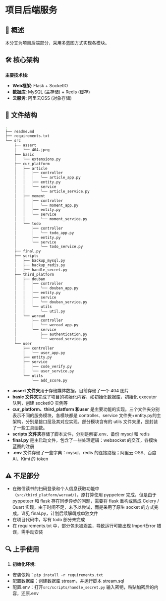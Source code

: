 # 项目后端服务

## 📍 概述
本分支为项目后端部分，采用多蓝图方式实现各模块。

## 🛠 核心架构
**主要技术栈**:
- **Web框架**: Flask + SocketIO
- **数据库**: MySQL (主存储) + Redis (缓存)
- **云服务**: 阿里云OSS (对象存储)

## 📁 文件结构
```bash
.
├── readme.md
├── requirements.txt
└── src
    ├── assert
    │   └── 404.jpeg
    ├── basic
    │   └── extensions.py
    ├── cur_platform
    │   ├── article
    │   │   ├── controller
    │   │   │   └── article_app.py 
    │   │   ├── entity.py
    │   │   └── service
    │   │       └── article_service.py
    │   ├── moment
    │   │   ├── controller
    │   │   │   └── moment_app.py
    │   │   ├── entity.py
    │   │   └── service
    │   │       └── moment_service.py
    │   └── todo
    │       ├── controller
    │       │   └── todo_app.py
    │       ├── entity.py
    │       └── service
    │           └── todo_service.py
    ├── final.py
    ├── scripts
    │   ├── backup_mysql.py
    │   ├── backup_redis.py
    │   ├── handle_secret.py 
    ├── third_platform
    │   ├── douban
    │   │   ├── controller
    │   │   │   └── douban_app.py
    │   │   ├── entity.py
    │   │   ├── service
    │   │   │   └── douban_service.py
    │   │   └── utils
    │   │       └── util.py
    │   └── weread
    │       ├── controller
    │       │   └── weread_app.py
    │       └── service
    │           ├── authentication.py
    │           └── weread_service.py
    └── user
        ├── controller
        │   └── user_app.py
        ├── entity.py
        ├── service
        │   ├── code_verify.py
        │   └── user_service.py
        └── utils
            └── add_score.py     
```
- **assert 文件夹**用于存储媒体数据，目前存储了一个 404 图片
- **basic 文件夹**完成了项目的初始化内容，如初始化数据库，初始化 executor 队列，创建 socketIO 实例等
- **cur_platform、third_platform 和user** 是主要功能的实现。三个文件夹分别表示不同的服务模块，各模块都是 controller、service 文件夹+entity.py的主架构，分别是接口层及其对应实现。部分模块含有的 utils 文件夹里，是封装了一些工具函数。
- **scripts 文件夹**存储了脚本文件，分别是解密.env、备份 mysql 和 redis
- **final.py** 是主启动文件，包含了一些处理逻辑：websocket 的交互，各模块蓝图的注册
- **.env** 文件存储了一些字典：mysql、redis 的连接路径；阿里云 OSS、百度 AI、Kimi 的 token

## ⚠️ 不足部分

- 在微信读书的扫码登录和个人信息获取功能中（``src/third_platform/weread/``），原打算使用 pyppeteer 完成，但是由于 pyppeteer 和 flask 存在同步异步的问题，需要将 flask 重构或集成 Celery / Quart 实现，由于时间不足，未予以尝试，而是采用了原生 socket 的方式完成，详见 final.py，计划后续解耦成单独文件
- 在项目代码中，写有 todo 部分未完成
- 在 requirements.txt 中，部分包未被涵盖，导致运行可能出现 ImportError 错误，需手动安装

## 🔍 上手使用
1. **初始化环境:**
- 安装依赖：``pip install -r requirements.txt``
- 配置数据库：创建数据库 stream，并运行脚本 stream.sql 
- 配置.env：打开``src/scripts/handle_secret.py`` 输入密钥，粘贴加密后的内容，还原.env